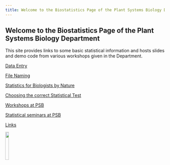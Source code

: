 ```yaml
---
title: Welcome to the Biostatistics Page of the Plant Systems Biology Department
---
```


## Welcome to the Biostatistics Page of the Plant Systems Biology Department

This site provides links to some basic statistical information and hosts slides and demo code from various workshops given in the Department.

[Data Entry](data_entry.md)

[File Naming](FileNaming.md)

[Statistics for Biologists by Nature](NaturePapers.md)

[Choosing the correct Statistical Test](StatTest.md)

[Workshops at PSB](workshops.md)

[Statistical seminars at PSB](seminars.md)

[Links](links.md)

<a href="https://training.vib.be/home/category/bioinformatics-19"><img src="https://github.com/vstorme/vstorme.github.io/blob/master/_icons/vibtraining_notag_pos_rgb.png" width="15%"></a> 	&emsp;


